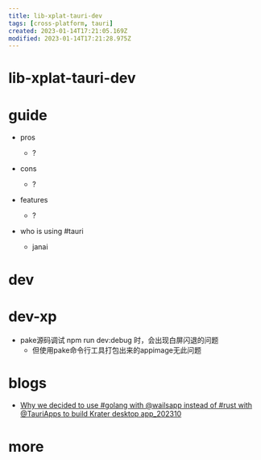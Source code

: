 ```yaml
---
title: lib-xplat-tauri-dev
tags: [cross-platform, tauri]
created: 2023-01-14T17:21:05.169Z
modified: 2023-01-14T17:21:28.975Z
---
```


# lib-xplat-tauri-dev

# guide
- pros
  - ?

- cons
  - ?

- features
  - ?

- who is using #tauri
  - janai
# dev

# dev-xp

- pake源码调试 npm run dev:debug 时，会出现白屏闪退的问题
  - 但使用pake命令行工具打包出来的appimage无此问题
# blogs
- [Why we decided to use #golang with @wailsapp instead of #rust with @TauriApps to build Krater desktop app_202310](https://blog.moonguard.dev/why-golang-instead-of-rust-to-develop-the-krater-desktop-app)
# more
